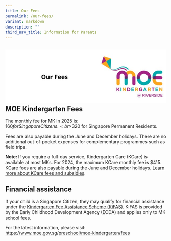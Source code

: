 ```yaml
---
title: Our Fees
permalink: /our-fees/
variant: markdown
description: ""
third_nav_title: Information for Parents
---
```

![](/images/header-ourfees.jpg)**MOE Kindergarten Fees**
-------------------------

The monthly fee for MK in 2025 is:<br>$160 for Singapore Citizens.
<br>$320 for Singapore Permanent Residents.

Fees are also payable during the June and December holidays. There are no additional out-of-pocket expenses for complementary programmes such as field trips.

<b>Note: </b>If you require a full-day service, Kindergarten Care (KCare) is available at most MKs. For 2024, the maximum KCare monthly fee is $415. KCare fees are also payable during the June and December holidays. <a target="blank" href="https://www.moe.gov.sg/preschool/moe-kindergarten/kindergarten-care">Learn more about KCare fees and subsidies</a>.

**Financial assistance**
-------------------------------------------------------------------

If your child is a Singapore Citizen, they may qualify for financial assistance under the <a target="blank" href="https://www.ecda.gov.sg/parents/subsidies-financial-assistance#KIFAS">Kindergarten Fee Assistance Scheme (KiFAS)</a>. KiFAS is provided by the Early Childhood Development Agency (ECDA) and applies only to MK school fees.

For the latest information, please visit:<br>
<a target="blank" href="https://www.moe.gov.sg/preschool/moe-kindergarten/fees">https://www.moe.gov.sg/preschool/moe-kindergarten/fees</a>